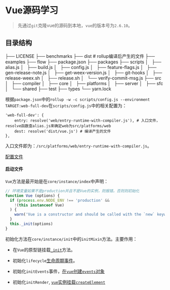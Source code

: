 # Vue源码学习

> 先通过`git`克隆vue的源码到本地，`vue`的版本号为`2.6.10`。

## 目录结构

├── LICENSE
├── benchmarks
├── dist # rollup编译后产生的文件
├── examples
├── flow
├── package.json
├── packages
├── scripts
│   ├── alias.js
│   ├── build.js
│   ├── config.js
│   ├── feature-flags.js
│   ├── gen-release-note.js
│   ├── get-weex-version.js
│   ├── git-hooks
│   ├── release-weex.sh
│   ├── release.sh
│   └── verify-commit-msg.js
├── src
│   ├── compiler
│   ├── core
│   ├── platforms
│   ├── server
│   ├── sfc
│   └── shared
├── test
├── types
└── yarn.lock

根据`package.json`中的`rollup -w -c scripts/config.js --environment TARGET:web-full-dev`在`scripts/config.js`中的相关配置为：

```
'web-full-dev': {
	entry: resolve('web/entry-runtime-with-compiler.js'), # 入口文件，resolve函数查alias.js来确定web为src/platforms/web
	dest: resolve('dist/vue.js') # 编译产生的文件
},
```

入口文件即为：`/src/platforms/web/entry-runtime-with-compiler.js`。

[配置文件](/201906/vue-config.md)


#### 启动文件

`Vue`方法是最开始是在`core/instance/index`中声明：

```javascript
// 环境变量如果不是production并且不是Vue的实例，则报错。否则则初始化
function Vue (options) {
  if (process.env.NODE_ENV !== 'production' &&
    !(this instanceof Vue)
  ) {
    warn('Vue is a constructor and should be called with the `new` keyword')
  }
  this._init(options)
}
```

初始化方法在`core/instance/init`中的`initMixin`方法。主要作用：

+ 在`Vue`的原型链挂载[`_init`](/201906/vue-initMixin.md)方法。

+ 初始化`lifecycle`[生命周期事件](/201906/vue-lifecycle.md)。

+ 初始化`initEvents`事件，[在`vue`创建`events`对象](/201906/vue-events.md)

+ 初始化`initRender`, [`vue`实例挂载`createElement`](/201906/vue-render.md)